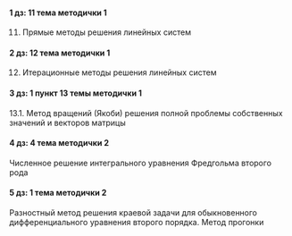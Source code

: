 #### 1 дз: 11 тема методички 1
11. Прямые методы решения линейных систем

#### 2 дз: 12 тема методички 1
12. Итерационные методы решения линейных систем

#### 3 дз: 1 пункт 13 темы методички 1
13.1. Метод вращений (Якоби) решения полной проблемы собственных значений и векторов матрицы

#### 4 дз: 4 тема методички 2
Численное решение интегрального уравнения Фредгольма второго рода

#### 5 дз: 1 тема методички 2
Разностный метод решения краевой задачи для обыкновенного дифференциального уравнения второго порядка. Метод прогонки
